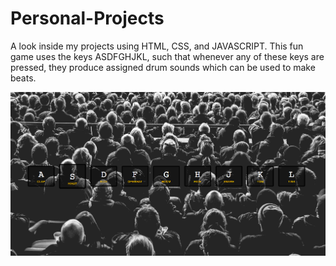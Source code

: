 # Personal-Projects
A look inside my projects using HTML, CSS, and JAVASCRIPT.
This fun game uses the keys ASDFGHJKL, such that whenever any of these keys are pressed, they produce assigned drum sounds which can be used to make beats.

![](drumkit.gif)
